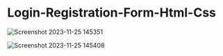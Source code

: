 # Login-Registration-Form-Html-Css
![Screenshot 2023-11-25 145351](https://github.com/Amisha0971/Login-Registration-Form-Html-Css/assets/136344215/1d0d9b4a-4e54-410d-92ba-df5dc55f26cf)

![Screenshot 2023-11-25 145408](https://github.com/Amisha0971/Login-Registration-Form-Html-Css/assets/136344215/1d97420d-08a4-410e-8253-1303affa87f6)

